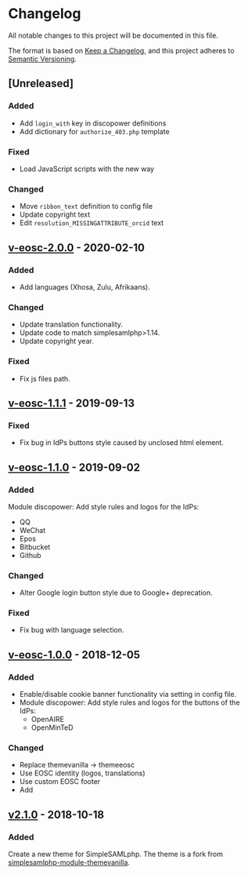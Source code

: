 # Changelog
All notable changes to this project will be documented in this file.

The format is based on [Keep a Changelog](https://keepachangelog.com/en/1.0.0/),
and this project adheres to [Semantic Versioning](https://semver.org/spec/v2.0.0.html).

## [Unreleased]

### Added

- Add `login_with` key in discopower definitions
- Add dictionary for `authorize_403.php` template

### Fixed

- Load JavaScript scripts with the new way

### Changed

- Move `ribbon_text` definition to config file
- Update copyright text
- Edit `resolution_MISSINGATTRIBUTE_orcid` text

## [v-eosc-2.0.0](https://github.com/EGI-Foundation/simplesamlphp-module-themeeosc/compare/v-eosc-1.1.1...v-eosc-2.0.0) - 2020-02-10

### Added
- Add languages (Xhosa, Zulu, Afrikaans).

### Changed
- Update translation functionality.
- Update code to match simplesamlphp>1.14.
- Update copyright year.

### Fixed
- Fix js files path.


## [v-eosc-1.1.1](https://github.com/EGI-Foundation/simplesamlphp-module-themeeosc/compare/v-eosc-1.1.0...v-eosc-1.1.1) - 2019-09-13

###  Fixed
- Fix bug in IdPs buttons style caused by unclosed html element.


## [v-eosc-1.1.0](https://github.com/EGI-Foundation/simplesamlphp-module-themeeosc/compare/v-eosc-1.0.0...v-eosc-1.1.0) - 2019-09-02

### Added
Module discopower: Add style rules and logos for the IdPs:
  - QQ
  - WeChat
  - Epos
  - Bitbucket
  - Github

###  Changed
- Alter Google login button style due to Google+ deprecation.

###  Fixed
- Fix bug with language selection.

## [v-eosc-1.0.0](https://github.com/EGI-Foundation/simplesamlphp-module-themeeosc/releases/tag/v-eosc-1.0.0) - 2018-12-05

### Added
- Enable/disable cookie banner functionality via setting in config file.
- Module discopower: Add style rules and logos for the buttons of the IdPs:
  - OpenAIRE
  - OpenMinTeD

### Changed
- Replace themevanilla -> themeeosc 
- Use EOSC identity (logos, translations)
- Use custom EOSC footer
- Add 

## [v2.1.0](https://github.com/rciam/simplesamlphp-module-themevanilla/releases/tag/v2.1.0) - 2018-10-18

### Added
Create a new theme for SimpleSAMLphp. The theme is a fork from [simplesamlphp-module-themevanilla](https://github.com/rciam/simplesamlphp-module-themevanilla).

